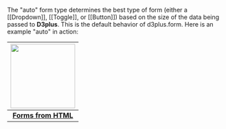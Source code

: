 The "auto" form type determines the best type of form (either a [[Dropdown]], [[Toggle]], or [[Button]]) based on the size of the data being passed to **D3plus**. This is the default behavior of d3plus.form. Here is an example "auto" in action:

| <a href="http://d3plus.org/examples/forms/62d1df2506fd7c73b4c6/"><img src="https://gist.githubusercontent.com/davelandry/62d1df2506fd7c73b4c6/raw/thumbnail.png" width="150px"></a> |
| :-: |
| [**Forms from HTML**](http://d3plus.org/examples/forms/62d1df2506fd7c73b4c6/) |
